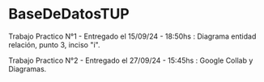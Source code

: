 # BaseDeDatosTUP

Trabajo Practico N°1 - Entregado el 15/09/24 - 18:50hs : Diagrama entidad relación, punto 3, inciso "i".

Trabajo Practico N°2 - Entregado el 27/09/24 - 15:45hs : Google Collab y Diagramas.
